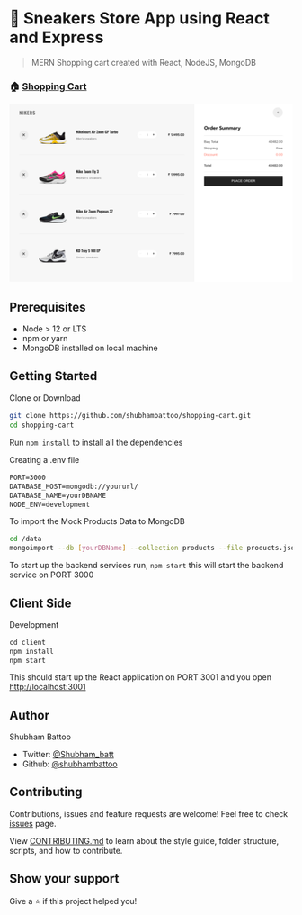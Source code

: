 <h1> 
  👟 Sneakers Store App using React and Express
</h1>

> MERN Shopping cart created with React, NodeJS, MongoDB

### 🏠 [Shopping Cart](https://react-shopping-cart-12045.herokuapp.com/)

![screen](./cart.png)

## Prerequisites

- Node > 12 or LTS
- npm or yarn
- MongoDB installed on local machine

## Getting Started

Clone or Download

```sh
git clone https://github.com/shubhambattoo/shopping-cart.git
cd shopping-cart
```

Run `npm install` to install all the dependencies

Creating a .env file

```
PORT=3000
DATABASE_HOST=mongodb://yoururl/
DATABASE_NAME=yourDBNAME
NODE_ENV=development
```

To import the Mock Products Data to MongoDB

```sh
cd /data
mongoimport --db [yourDBName] --collection products --file products.json --jsonArray
```

To start up the backend services run, `npm start` this will start the backend service on PORT 3000

## Client Side

Development

```
cd client
npm install
npm start
```

This should start up the React application on PORT 3001 and you open [http://localhost:3001](http://localhost:3001)

## Author

Shubham Battoo

- Twitter: [@Shubham_batt](https://twitter.com/Shubham_batt)
- Github: [@shubhambattoo](https://github.com/shubhambattoo)

## Contributing

Contributions, issues and feature requests are welcome!
Feel free to check [issues](https://github.com/shubhambattoo/shopping-cart/issues) page.

View [CONTRIBUTING.md](https://github.com/shubhambattoo/shopping-cart/blob/master/CONTRIBUTING.md) to learn about the style guide, folder structure, scripts, and how to contribute.

## Show your support

Give a ⭐️ if this project helped you!
